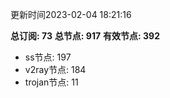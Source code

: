 更新时间2023-02-04 18:21:16

**总订阅: 73**
**总节点: 917**
**有效节点: 392**
- ss节点: 197
- v2ray节点: 184
- trojan节点: 11
